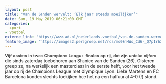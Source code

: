 ```yaml
---
layout: post
title: "Van de Sanden wervelt: ‘Elk jaar steeds moeilijker’"
date: Sun, 19 May 2019 06:21:00 GMT
categories: 
- sport 
- voetbal 
externe_link: "https://www.ad.nl/nederlands-voetbal/van-de-sanden-wervelt-elk-jaar-steeds-moeilijker~a05fcd6b/"
feature_image: "https://images2.persgroep.net/rcs/mo08nHWs_Cd6-_Q7pIrh2TpWpnM/diocontent/148701694/_fitwidth/400/?appId=21791a8992982cd8da851550a453bd7f&quality=0.7"
---
```


Vijf assists in twee Champions League-finales op rij, dat zijn unieke cijfers die sinds zaterdag toebehoren aan Shanice van de Sanden (26). Gisteren greep ze, na werkelijk een masterclass in de eerste helft, voor het tweede jaar op rij de Champions League met Olympique Lyon. Lieke Martens en FC Barcelona konden slechts toekijken hoe het na een halfuur al 4-0 (!) stond.
